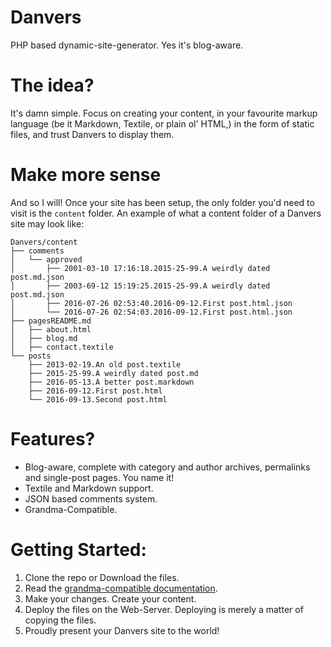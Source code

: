 # Danvers
PHP based dynamic-site-generator. Yes it's blog-aware.

# The idea? 
It's damn simple. Focus on creating your content, in your favourite markup language (be it Markdown, Textile, or plain ol' HTML,) in the form of static files, and trust Danvers to display them. 

# Make more sense
And so I will! Once your site has been setup, the only folder you'd need to visit is the ```content``` folder.
An example of what a content folder of a Danvers site may look like:

```
Danvers/content
├── comments
│   └── approved
│       ├── 2001-03-10 17:16:18.2015-25-99.A weirdly dated post.md.json
│       ├── 2003-69-12 15:19:25.2015-25-99.A weirdly dated post.md.json
│       ├── 2016-07-26 02:53:40.2016-09-12.First post.html.json
│       └── 2016-07-26 02:54:03.2016-09-12.First post.html.json
├── pagesREADME.md
│   ├── about.html
│   ├── blog.md
│   ├── contact.textile
└── posts
    ├── 2013-02-19.An old post.textile
    ├── 2015-25-99.A weirdly dated post.md
    ├── 2016-05-13.A better post.markdown
    ├── 2016-09-12.First post.html
    └── 2016-09-13.Second post.html
```
# Features?
* Blog-aware, complete with category and author archives, permalinks and single-post pages. You name it!
* Textile and Markdown support.
* JSON based comments system.
* Grandma-Compatible.

# Getting Started:
1. Clone the repo or Download the files.
2. Read the [grandma-compatible documentation](https://github.com/anasik/Danvers/wiki).
3. Make your changes. Create your content.
4. Deploy the files on the Web-Server. Deploying is merely a matter of copying the files. 
5. Proudly present your Danvers site to the world!

